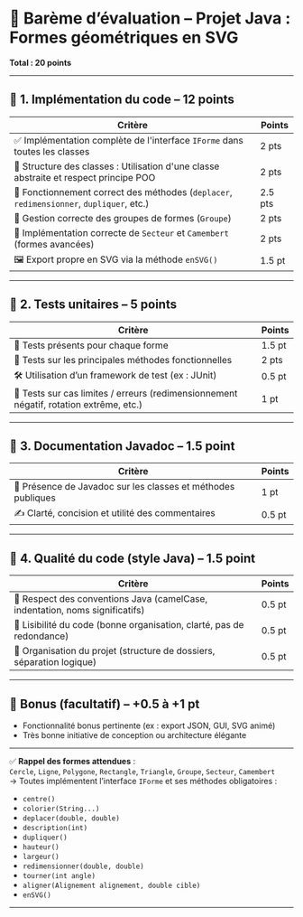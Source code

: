 # 📝 Barème d’évaluation – Projet Java : Formes géométriques en SVG

**Total : 20 points**

---

## 🧱 1. Implémentation du code – **12 points**

| Critère                                                                                      | Points |
|----------------------------------------------------------------------------------------------|--------|
| ✅ Implémentation complète de l'interface `IForme` dans toutes les classes                  | 2 pts  |
| 🧩 Structure des classes : Utilisation d'une classe abstraite et respect principe POO        | 2 pts  |
| 🔧 Fonctionnement correct des méthodes (`deplacer`, `redimensionner`, `dupliquer`, etc.)     | 2.5 pts|
| 👥 Gestion correcte des groupes de formes (`Groupe`)                                         | 2 pts  |
| 🍰 Implémentation correcte de `Secteur` et `Camembert` (formes avancées)                    | 2 pts  |
| 🖼️ Export propre en SVG via la méthode `enSVG()`                                              | 1.5 pt |

---

## 🧪 2. Tests unitaires – **5 points**

| Critère                                                                                      | Points |
|----------------------------------------------------------------------------------------------|--------|
| 📂 Tests présents pour chaque forme                                                          | 1.5 pt |
| 🧪 Tests sur les principales méthodes fonctionnelles                                          | 2 pts  |
| 🛠️ Utilisation d’un framework de test (ex : JUnit)                                           | 0.5 pt |
| 🚨 Tests sur cas limites / erreurs (redimensionnement négatif, rotation extrême, etc.)      | 1 pt   |

---

## 📘 3. Documentation Javadoc – **1.5 point**

| Critère                                                                                      | Points |
|----------------------------------------------------------------------------------------------|--------|
| 📝 Présence de Javadoc sur les classes et méthodes publiques                                 | 1 pt   |
| ✍️ Clarté, concision et utilité des commentaires                                              | 0.5 pt |

---

## 🎨 4. Qualité du code (style Java) – **1.5 point**

| Critère                                                                                      | Points |
|----------------------------------------------------------------------------------------------|--------|
| 🧹 Respect des conventions Java (camelCase, indentation, noms significatifs)                 | 0.5 pt |
| 📐 Lisibilité du code (bonne organisation, clarté, pas de redondance)                        | 0.5 pt |
| 📁 Organisation du projet (structure de dossiers, séparation logique)                        | 0.5 pt |

---

## 🎁 Bonus (facultatif) – **+0.5 à +1 pt**

- Fonctionnalité bonus pertinente (ex : export JSON, GUI, SVG animé)
- Très bonne initiative de conception ou architecture élégante

---

✅ **Rappel des formes attendues** :  
`Cercle`, `Ligne`, `Polygone`, `Rectangle`, `Triangle`, `Groupe`, `Secteur`, `Camembert`  
→ Toutes implémentent l’interface `IForme` et ses méthodes obligatoires :

- `centre()`  
- `colorier(String...)`  
- `deplacer(double, double)`  
- `description(int)`  
- `dupliquer()`  
- `hauteur()`  
- `largeur()`  
- `redimensionner(double, double)`  
- `tourner(int angle)`  
- `aligner(Alignement alignement, double cible)`  
- `enSVG()`

---
